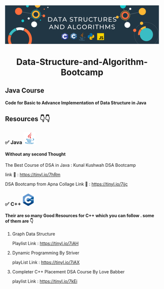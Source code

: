 ![logo](https://github.com/RahulBisht001/DSA-Bootcamp/blob/main/DS.png)

<h1 align="center">Data-Structure-and-Algorithm-Bootcamp </h1>

## Java Course

#### Code for Basic to Advance Implementation of Data Structure in Java

## Resources 👇👇
### ✅ Java   <img src="https://raw.githubusercontent.com/devicons/devicon/master/icons/java/java-original.svg" alt="java" width="40" height="40"/> </a>
#### Without any second Thought
The Best Course of DSA in Java : Kunal Kushwah DSA Bootcamp

link 🔗 : https://tinyl.io/7hRm

DSA Bootcamp from Apna Collage 
Link 🔗 : https://tinyl.io/7ijc

### ✅  C++ <img src="https://raw.githubusercontent.com/devicons/devicon/master/icons/cplusplus/cplusplus-original.svg" alt="cplusplus" width="40" height="40"/>
#### Their are so many Good Resources for C++ which you can follow . some of them are 👇

1. Graph Data Structure 

   Playlist Link : https://tinyl.io/7iAH
   
2. Dynamic Programming By Striver
   
   playList Link : https://tinyl.io/7iAX
   
3. Completer C++ Placement  DSA Course By Love Babber
    
    playlist Link : https://tinyl.io/7kEi
  
  

